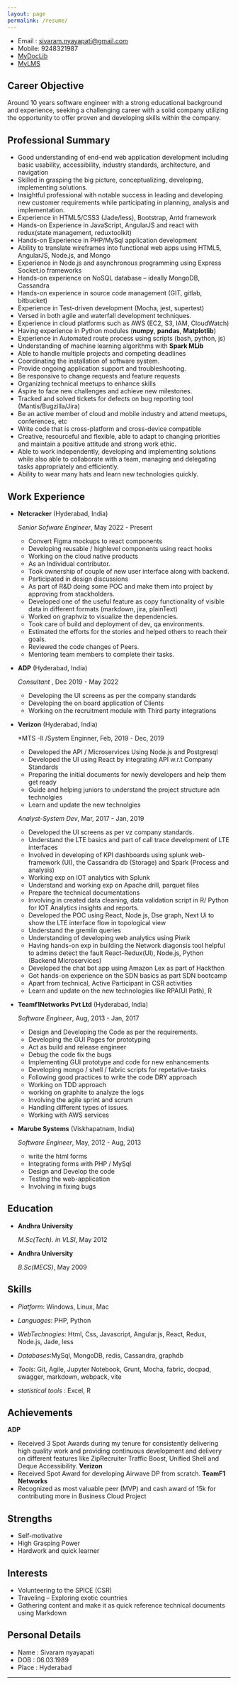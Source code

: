 ```yaml
---
layout: page
permalink: /resume/
---
```


- Email : sivaram.nyayapati@gmail.com
- Mobile: 9248321987
- [MyDocLib](http://sivaram143.github.io/hello-world)
- [MyLMS](https://sivaram143.github.io/my_lms/)


Career Objective
----------------
Around 10 years software engineer with a strong educational background and experience, seeking a challenging career with a solid company utilizing the opportunity to offer proven and developing skills within the company.

Professional Summary
--------------------

*   Good understanding of end-end web application development including basic usability, accessibility, industry standards,
    architecture, and navigation
*   Skilled in grasping the big picture, conceptualizing, developing, implementing solutions.
*   Insightful professional with notable success in leading and developing new customer requirements while participating in planning, analysis and implementation.
*   Experience in HTML5/CSS3 (Jade/less), Bootstrap,  Antd framework
*   Hands-on Experience in JavaScript, AngularJS and react with redux(state management, reduxtoolkit)
*   Hands-on Experience in PHP/MySql application development
*   Ability to translate wireframes into functional web apps using HTML5, AngularJS, Node.js, and Mongo
*   Experience in Node.js and asynchronous programming using Express Socket.io frameworks
*   Hands-on experience on NoSQL database – ideally MongoDB, Cassandra
*   Hands-on experience in source code management (GIT, gitlab, bitbucket)
*   Experience in Test-driven development (Mocha, jest, supertest) 
*   Versed in both agile and waterfall development techniques.
*   Experience in cloud platforms such as AWS (EC2, S3, IAM, CloudWatch)
*   Having experience in Python modules (**numpy**, **pandas**, **Matplotlib**)
*   Experience in Automated route process using scripts (bash, python, js)
*   Understanding of machine learning algorithms with **Spark MLib**
*   Able to handle multiple projects and competing deadlines
*   Coordinating the installation of software system.
*   Provide ongoing application support and troubleshooting.
*   Be responsive to change requests and feature requests
*   Organizing technical meetups to enhance skills
*   Aspire to face new challenges and achieve new milestones.
*   Tracked and solved tickets for defects on bug reporting tool (Mantis/Bugzilla/Jira) 
*   Be an active member of cloud and mobile industry and attend meetups, conferences, etc
*   Write code that is cross-platform and cross-device compatible
*   Creative, resourceful and flexible, able to adapt to changing priorities and maintain a positive attitude and strong work ethic.
*   Able to work independently, developing and implementing solutions while also able to collaborate with a team, managing
and delegating tasks appropriately and efficiently.
*   Ability to wear many hats and learn new technologies quickly. 

Work Experience
---------------
*   **Netcracker** (Hyderabad, India)

    *Senior Sofware Engineer*, May 2022 - Present
    - Convert Figma mockups to react components
    - Developing reusable / highlevel components using react hooks
    - Working on the cloud native products
    - As an Individual contributor.
    - Took ownership of couple of new user interface along with backend.
    - Participated in design discussions
    - As part of R&D doing some POC and make them into project by approving from stackholders.
    - Developed one of the useful feature as copy functionality of visible data in different formats (markdown, jira, plainText)
    - Worked on graphviz to visualize the dependencies.
    - Took care of build and deployment of dev, qa environments.
    - Estimated the efforts for the stories and helped others to reach their goals.
    - Reviewed the code changes of Peers.
    - Mentoring team members to complete their tasks.
      
*   **ADP** (Hyderabad, India)

    *Consultant* , Dec 2019 - May 2022
    - Developing the UI screens as per the company standards
    - Developing the on board application of Clients
    - Working on the recruitment module with Third party integrations

*   **Verizon** (Hyderabad, India)

    *MTS -II /System Enginner, Feb, 2019 - Dec, 2019

    -   Developed the API / Microservices Using Node.js and Postgresql
    -   Developed the UI using React by integrating API w.r.t Company Standards
    -   Preparing the initial documents for newly developers and help them get ready
    -   Guide and helping juniors to understand the project structure adn technolgies
    -   Learn and update the new technolgies
      
    *Analyst-System Dev*, Mar, 2017 - Jan, 2019

    -   Developed the UI screens as per vz company standards.
    -   Understand the LTE basics and part of call trace development of LTE interfaces
    -   Involved in developing of KPI dashboards using splunk web-framework (UI), the Cassandra db (Storage) and Spark (Process and analysis)
    -   Working exp on IOT analytics with Splunk
    -   Understand and working exp on Apache drill, parquet files
    -   Prepare the technical documentations
    -   Involving in created data cleaning, data validation script in R/ Python for IOT Analytics insights and reports.
    -   Developed the POC using React, Node.js, Dse graph, Next Ui to show the LTE interface flow in topological view
    -   Understand the gremlin queries
    -   Understanding of developing web analytics using Piwik
    -   Having hands-on exp in building the Network diagonsis tool helpful to admins detect the fault React-Redux(UI),
    Node.js, Python (Backend Microservices)
    -   Developed the chat bot app using Amazon Lex as part of Hackthon
    -   Got hands-on experience on the SDN basics as part SDN bootcamp
    -   Apart from technical, Active Participant in CSR activities
    -   Learn and update on the new technologies like RPA(UI Path), R


*   **Teamf1Networks Pvt Ltd** (Hyderabad, India)

    *Software Engineer*, Aug, 2013 - Jan, 2017

    -   Design and Developing the Code as per the requirements.
    -   Developing the GUI Pages for prototyping
    -   Act as build and release engineer
    -   Debug the code fix the bugs
    -   Implementing GUI prototype and code for new enhancements
    -   Developing mongo / shell / fabric scripts for repetative-tasks
    -   Following good practices to write the code DRY approach
    -   Working on TDD approach
    -   working on graphite to analyze the logs
    -   Involving the agile sprint and scrum
    -   Handling different types of issues.
    -   Working with AWS services

*   **Marube Systems** (Viskhapatnam, India)

    *Software Engineer*, May, 2012  - Aug, 2013

    - write the html forms
    - Integrating forms with PHP / MySql
    - Design and Develop the code
    - Testing the web-application
    - Involving in fixing bugs

Education
---------

*   **Andhra University**

    *M.Sc(Tech). in VLSI*, May 2012

*   **Andhra University**

    *B.Sc(MECS)*, May 2009

Skills
------

*   *Platform*: Windows, Linux, Mac

*   *Languages*: PHP, Python

*   *WebTechnogies*: Html, Css, Javascript, Angular.js, React, Redux, Node.js, Jade, less

*   *Databases*:MySql, MongoDB, redis, Cassandra, graphdb

*   *Tools*: Git, Agile, Jupyter Notebook, Grunt, Mocha, fabric, docpad, swagger, markdown, webpack, vite

*   *statistical tools* : Excel, R

Achievements
-------------
**ADP** 
- Received 3 Spot Awards during my tenure for consistently delivering high quality work and 
providing continuous development and delivery on different features like ZipRecruiter
Traffic Boost, Unified Shell and Deque Accessibility.
**Verizon**
- Received Spot Award for developing Airwave DP from scratch.
**TeamF1 Networks**
- Recognized as most valuable peer (MVP) and cash award of 15k for contributing more in
Business Cloud Project

Strengths
---------
*   Self-motivative
*   High Grasping Power
*   Hardwork and quick learner

Interests
---------

*  Volunteering to the SPICE (CSR)
*  Traveling – Exploring exotic countries
*  Gathering content and make it as quick reference technical documents using Markdown


Personal Details
----------------

*  Name     : Sivaram nyayapati
*  DOB      : 06.03.1989
*  Place    : Hyderabad


---
